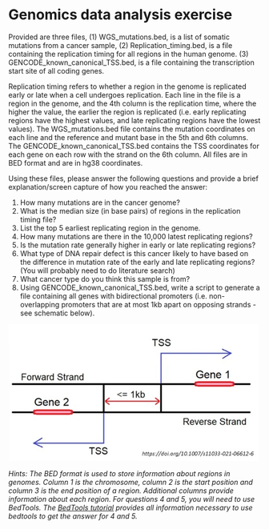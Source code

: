 # Genomics data analysis exercise

Provided are three files, (1) WGS_mutations.bed, is a list of somatic mutations from a cancer sample, (2) Replication_timing.bed, is a file containing the replication timing for all regions in the human genome. (3) GENCODE_known_canonical_TSS.bed, is a file containing the transcription start site of all coding genes. 

Replication timing refers to whether a region in the genome is replicated early or late when a cell undergoes replication. Each line in the file is a region in the genome, and the 4th column is the replication time, where the higher the value, the earlier the region is replicated (i.e. early replicating regions have the highest values, and late replicating regions have the lowest values). The WGS_mutations.bed file contains the mutation coordinates on each line and the reference and mutant base in the 5th and 6th columns. The GENCODE_known_canonical_TSS.bed contains the TSS coordinates for each gene on each row with the strand on the 6th column. All files are in BED format and are in hg38 coordinates.

Using these files, please answer the following questions and provide a brief explanation/screen capture of how you reached the answer:

1. How many mutations are in the cancer genome?
2. What is the median size (in base pairs) of regions in the replication timing file?
3. List the top 5 earliest replicating region in the genome.
4. How many mutations are there in the 10,000 latest replicating regions?
5. Is the mutation rate generally higher in early or late replicating regions?
6. What type of DNA repair defect is this cancer likely to have based on the difference in mutation rate of the early and late replicating regions? (You will probably need to do literature search)
7. What cancer type do you think this sample is from?
8. Using GENCODE_known_canonical_TSS.bed, write a script to generate a file containing all genes with bidirectional promoters (i.e. non-overlapping promoters that are at most 1kb apart on opposing strands - see schematic below).

![alt text](https://github.com/jasonwong-lab/genomics-exercise/blob/master/bidirectional.jpg?raw=true)

_Hints: The BED format is used to store information about regions in genomes. Column 1 is the chromosome, column 2 is the start position and column 3 is the end position of a region. Additional columns provide information about each region. For questions 4 and 5, you will need to use BedTools. The [BedTools tutorial](http://quinlanlab.org/tutorials/bedtools/bedtools.html) provides all information necessary to use bedtools to get the answer for 4 and 5._

